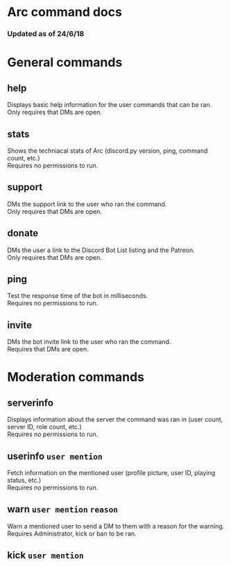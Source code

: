 # Arc command docs
### Updated as of 24/6/18  

# General commands  
## help
Displays basic help information for the user commands that can be ran.  
Only requires that DMs are open.  
## stats
Shows the techniacal stats of Arc (discord.py version, ping, command count, etc.)  
Requires no permissions to run.  
## support  
DMs the support link to the user who ran the command.  
Only requires that DMs are open.  
## donate  
DMs the user a link to the Discord Bot List listing and the Patreon.  
Only requires that DMs are open.  
## ping
Test the response time of the bot in milliseconds.  
Requires no permissions to run.
## invite
DMs the bot invite link to the user who ran the command.  
Requires that DMs are open.
# Moderation commands
## serverinfo  
Displays information about the server the command was ran in (user count, server ID, role count, etc.)  
Requires no permissions to run.
## userinfo `user mention`  
Fetch information on the mentioned user (profile picture, user ID, playing status, etc.)  
Requires no permissions to run.
## warn `user mention` `reason`  
Warn a mentioned user to send a DM to them with a reason for the warning.
Requires Administrator, kick or ban to be ran.
## kick `user mention`
